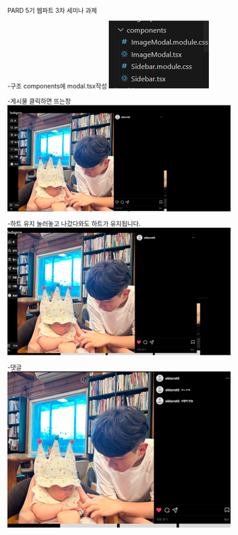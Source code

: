 PARD 5기 웹파트 3차 세미나 과제

-구조 components에 modal.tsx작성
![alt text](image-2.png)


-게시물 클릭하면 뜨는창 
![alt text](image.png)

-하트 유지
눌러놓고 나갔다와도 하트가 유지됩니다.
![alt text](image-1.png)

-댓글 
![alt text](image-3.png)
